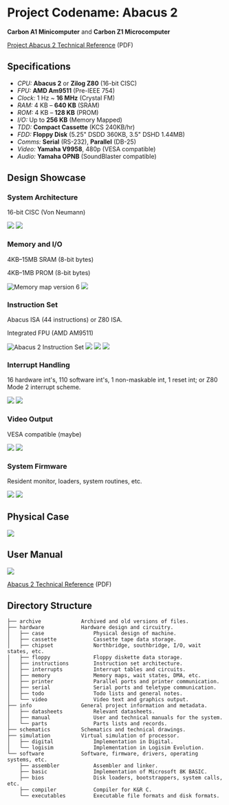 # Project Codename: Abacus 2

**Carbon A1 Minicomputer** and **Carbon Z1 Microcomputer**

[Project Abacus 2 Technical Reference](https://github.com/Julesc013/abacus-2/blob/main/info/manual/Abacus%202%20Technical%20Reference.pdf) (PDF)


## Specifications

- _CPU:_ **Abacus 2** or **Zilog Z80** (16-bit CISC)
- _FPU:_ **AMD Am9511** (Pre-IEEE 754)
- _Clock:_ 1 Hz ~ **16 MHz** (Crystal FM)
- _RAM:_ 4 KB – **640 KB** (SRAM)
- _ROM:_ 4 KB – **128 KB** (PROM)
- _I/O:_ Up to **256 KB** (Memory Mapped)
- _TDD:_ **Compact Cassette** (KCS 240KB/hr)
- _FDD:_ **Floppy Disk** (5.25" DSDD 360KB, 3.5" DSHD 1.44MB)
- _Comms:_ **Serial** (RS-232), **Parallel** (DB-25)
- _Video:_ **Yamaha V9958**, 480p (VESA compatible)
- _Audio:_ **Yamaha OPNB** (SoundBlaster compatible)


## Design Showcase

### System Architecture

16-bit CISC (Von Neumann)

![](https://github.com/Julesc013/abacus-2/blob/main/hardware/chipset/z00.JPG)
![](https://github.com/Julesc013/abacus-2/blob/main/hardware/chipset/c04c07.jpg)


### Memory and I/O

4KB–15MB SRAM (8-bit bytes)

4KB–1MB PROM (8-bit bytes)

![Memory map version 6](https://github.com/Julesc013/abacus-2/blob/main/hardware/memory/Memory%20Map%206.png)
![](https://github.com/Julesc013/abacus-2/blob/main/hardware/chipset/c01.JPG)


### Instruction Set

Abacus ISA (44 instructions) or Z80 ISA.

Integrated FPU (AMD AM9511)

![Abacus 2 Instruction Set](https://github.com/Julesc013/abacus-2/blob/main/hardware/instructions/Abacus%202%20Instruction%20Set.jpg)
![](https://github.com/Julesc013/abacus-2/blob/main/hardware/instructions/Opcode%20Map%20V8C.jpg)
![](https://github.com/Julesc013/abacus-2/blob/main/hardware/instructions/Addressing%20Modes.jpg)
![](https://github.com/Julesc013/abacus-2/blob/main/hardware/instructions/i01i03.jpg)


### Interrupt Handling

16 hardware int's, 110 software int's, 1 non-maskable int, 1 reset int; or Z80 Mode 2 interrupt scheme.

![](https://github.com/Julesc013/abacus-2/blob/main/hardware/interrupts/Interrupt%20List.jpg)
![](https://github.com/Julesc013/abacus-2/blob/main/hardware/interrupts/v01i04.jpg)


### Video Output

VESA compatible (maybe)

![](https://github.com/Julesc013/abacus-2/blob/main/hardware/video/video_adapter/CDA%20Technical.png)
![](https://github.com/Julesc013/abacus-2/blob/main/hardware/video/video_adapter/CHAR_SET.PNG)


### System Firmware

Resident monitor, loaders, system routines, etc.

![](https://github.com/Julesc013/abacus-2/blob/main/software/bios/m00.JPG)
![](https://github.com/Julesc013/abacus-2/blob/main/software/executables/Binary%20File%20Format.png)


## Physical Case

![](https://github.com/Julesc013/abacus-2/blob/main/hardware/case/s00s01s02.jpg)


## User Manual

![](https://github.com/Julesc013/abacus-2/blob/main/info/manual/Manual%20Layout.png)

[Abacus 2 Technical Reference](https://github.com/Julesc013/abacus-2/blob/main/info/manual/Abacus%202%20Technical%20Reference.pdf) (PDF)


## Directory Structure
```
├── archive             Archived and old versions of files.
├── hardware            Hardware design and circuitry.
│   ├── case                Physical design of machine.
│   ├── cassette            Cassette tape data storage.
│   ├── chipset             Northbridge, southbridge, I/O, wait states, etc.
│   ├── floppy              Floppy diskette data storage.
│   ├── instructions        Instruction set architecture.
│   ├── interrupts          Interrupt tables and circuits.
│   ├── memory              Memory maps, wait states, DMA, etc.
│   ├── printer             Parallel ports and printer communication.
│   ├── serial              Serial ports and teletype communication.
│   ├── todo                Todo lists and general notes.
│   └── video               Video text and graphics output.
├── info                General project information and metadata.
│   ├── datasheets          Relevant datasheets.
│   ├── manual              User and technical manuals for the system.
│   └── parts               Parts lists and records.
├── schematics          Schematics and technical drawings.
├── simulation          Virtual simulation of processor.
│   ├── digital             Implementation in Digital.
│   └── logisim             Implementation in Logisim Evolution.   
└── software            Software, firmware, drivers, operating systems, etc.
    ├── assembler           Assembler and linker.
    ├── basic               Implementation of Microsoft 8K BASIC.
    ├── bios                Disk loaders, bootstrappers, system calls, etc.
    ├── compiler            Compiler for K&R C.
    └── executables         Executable file formats and disk formats.
```

